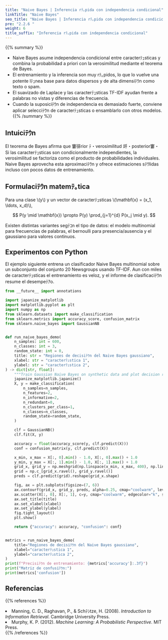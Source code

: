 ```yaml
---
title: "Naive Bayes | Inferencia rﾃ｡pida con independencia condicional"
linkTitle: "Naive Bayes"
seo_title: "Naive Bayes | Inferencia rﾃ｡pida con independencia condicional"
pre: "2.2.6 "
weight: 6
title_suffix: "Inferencia rﾃ｡pida con independencia condicional"
---
```


{{% summary %}}
- Naive Bayes asume independencia condicional entre caracterﾃｭsticas y combina la probabilidad a priori con la verosimilitud mediante el teorema de Bayes.
- El entrenamiento y la inferencia son muy rﾃ｡pidos, lo que lo vuelve una potente lﾃｭnea base para datos dispersos y de alta dimensiﾃｳn como texto o spam.
- El suavizado de Laplace y las caracterﾃｭsticas TF-IDF ayudan frente a palabras no vistas y diferencias de frecuencia.
- Cuando la suposiciﾃｳn de independencia es demasiado fuerte, conviene aplicar selecciﾃｳn de caracterﾃｭsticas o ensamblarlo con otros modelos.
{{% /summary %}}

## Intuiciﾃｳn
El teorema de Bayes afirma que 窶徘rior ﾃ・verosimilitud 竏・posterior窶・ Si las caracterﾃｭsticas son condicionalmente independientes, la verosimilitud se factoriza como el producto de probabilidades individuales. Naive Bayes aprovecha esta aproximaciﾃｳn y ofrece estimaciones sﾃｳlidas incluso con pocos datos de entrenamiento.

## Formulaciﾃｳn matemﾃ｡tica
Para una clase \\(y\\) y un vector de caracterﾃｭsticas \\(\mathbf{x} = (x_1, \ldots, x_d)\\),

$$
P(y \mid \mathbf{x}) \propto P(y) \prod_{j=1}^{d} P(x_j \mid y).
$$

Existen distintas variantes segﾃｺn el tipo de datos: el modelo multinomial para frecuencias de palabras, el bernoulli para presencia/ausencia y el gaussiano para valores continuos.

## Experimentos con Python
El ejemplo siguiente entrena un clasificador Naive Bayes multinomial sobre un subconjunto del conjunto 20 Newsgroups usando TF-IDF. Aun con miles de caracterﾃｭsticas el entrenamiento es veloz, y el informe de clasificaciﾃｳn resume el desempeﾃｱo.

```python
from __future__ import annotations

import japanize_matplotlib
import matplotlib.pyplot as plt
import numpy as np
from sklearn.datasets import make_classification
from sklearn.metrics import accuracy_score, confusion_matrix
from sklearn.naive_bayes import GaussianNB


def run_naive_bayes_demo(
    n_samples: int = 600,
    n_classes: int = 3,
    random_state: int = 0,
    title: str = "Regiones de decisiﾃｳn del Naive Bayes gaussiano",
    xlabel: str = "caracterﾃｭstica 1",
    ylabel: str = "caracterﾃｭstica 2",
) -> dict[str, float]:
    """Train Gaussian Naive Bayes on synthetic data and plot decision regions."""
    japanize_matplotlib.japanize()
    X, y = make_classification(
        n_samples=n_samples,
        n_features=2,
        n_informative=2,
        n_redundant=0,
        n_clusters_per_class=1,
        n_classes=n_classes,
        random_state=random_state,
    )

    clf = GaussianNB()
    clf.fit(X, y)

    accuracy = float(accuracy_score(y, clf.predict(X)))
    conf = confusion_matrix(y, clf.predict(X))

    x_min, x_max = X[:, 0].min() - 1.0, X[:, 0].max() + 1.0
    y_min, y_max = X[:, 1].min() - 1.0, X[:, 1].max() + 1.0
    grid_x, grid_y = np.meshgrid(np.linspace(x_min, x_max, 400), np.linspace(y_min, y_max, 400))
    grid = np.c_[grid_x.ravel(), grid_y.ravel()]
    preds = clf.predict(grid).reshape(grid_x.shape)

    fig, ax = plt.subplots(figsize=(7, 6))
    ax.contourf(grid_x, grid_y, preds, alpha=0.25, cmap="coolwarm", levels=np.arange(-0.5, n_classes + 0.5, 1))
    ax.scatter(X[:, 0], X[:, 1], c=y, cmap="coolwarm", edgecolor="k", s=25)
    ax.set_title(title)
    ax.set_xlabel(xlabel)
    ax.set_ylabel(ylabel)
    fig.tight_layout()
    plt.show()

    return {"accuracy": accuracy, "confusion": conf}


metrics = run_naive_bayes_demo(
    title="Regiones de decisiﾃｳn del Naive Bayes gaussiano",
    xlabel="caracterﾃｭstica 1",
    ylabel="caracterﾃｭstica 2",
)
print(f"Precisiﾃｳn de entrenamiento: {metrics['accuracy']:.3f}")
print("Matriz de confusiﾃｳn:")
print(metrics['confusion'])

```


## Referencias
{{% references %}}
<li>Manning, C. D., Raghavan, P., &amp; Schﾃｼtze, H. (2008). <i>Introduction to Information Retrieval</i>. Cambridge University Press.</li>
<li>Murphy, K. P. (2012). <i>Machine Learning: A Probabilistic Perspective</i>. MIT Press.</li>
{{% /references %}}

